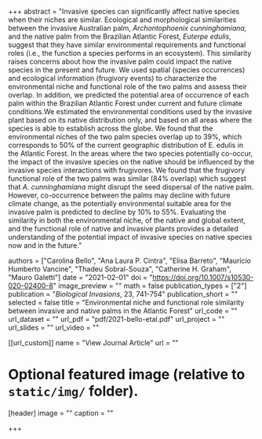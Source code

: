 +++
abstract = "Invasive species can significantly affect native species when their  niches are similar. Ecological and morphological similarities between  the invasive Australian palm, *Archontophoenix cunninghamiana,* and the native palm from the Brazilian Atlantic Forest, *Euterpe edulis*, suggest that they have similar environmental requirements and  functional roles (i.e., the function a species performs in an  ecosystem). This similarity raises concerns about how the invasive palm  could impact the native species in the present and future. We used  spatial (species occurrences) and ecological information (frugivory  events) to characterize the environmental niche and functional role of  the two palms and assess their overlap. In addition, we predicted the  potential area of occurrence of each palm within the Brazilian Atlantic  Forest under current and future climate conditions.We estimated the  environmental conditions used by the invasive plant based on its native  distribution only, and based on all areas where the species is able to  establish across the globe. We found that the environmental niches of  the two palm species overlap up to 39%, which corresponds to 50% of the  current geographic distribution of E. edulis in the Atlantic Forest. In  the areas where the two species potentially co-occur, the impact of the  invasive species on the native should be influenced by the invasive  species interactions with frugivores. We found that the frugivory  functional role of the two palms was similar (84% overlap) which suggest that *A. cunninghamiana* might disrupt the seed dispersal of the  native palm. However, co-occurrence between the palms may decline with  future climate change, as the potentially environmental suitable area  for the invasive palm is predicted to decline by 10% to 55%. Evaluating  the similarity in both the environmental niche, of the native and global extent, and the functional role of native and invasive plants provides a detailed understanding of the potential impact of invasive species on  native species now and in the future."

authors = ["Carolina Bello", "Ana Laura P. Cintra", "Elisa Barreto", "Maurício Humberto Vancine", "Thadeu Sobral-Souza", "Catherine H. Graham", "Mauro Galetti"]
date = "2021-02-01"
doi = "https://doi.org/10.1007/s10530-020-02400-8"
image_preview = ""
math = false
publication_types = ["2"]
publication = "*Biological Invasions*, 23, 741-754"
publication_short = ""
selected = false
title = "Environmental niche and functional role similarity between invasive and native palms in the Atlantic Forest"
url_code = ""
url_dataset = ""
url_pdf = "pdf/2021-bello-etal.pdf"
url_project = ""
url_slides = ""
url_video = ""

[[url_custom]]
name = "View Journal Article"
url = ""

# Optional featured image (relative to `static/img/` folder).
[header]
image = ""
caption = ""

+++
